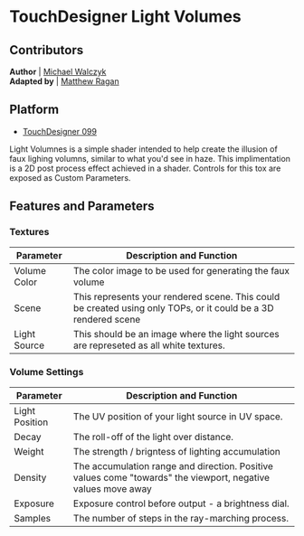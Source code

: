 # TouchDesigner Light Volumes

## Contributors 
**Author**  | [Michael Walczyk](http://www.michaelwalczyk.com)  
**Adapted by** |  [Matthew Ragan](https://matthewragan.com)

## Platform
* [TouchDesigner 099](https://www.derivative.ca/099/Downloads/)

Light Volumnes is a simple shader intended to help create the illusion of faux lighing volumns, similar to what you'd see in haze. This implimentation is a 2D post process effect achieved in a shader. Controls for this tox are exposed as Custom Parameters.

## Features and Parameters
### Textures
Parameter | Description and Function
---|---
Volume Color | The color image to be used for generating the faux volume
Scene | This represents your rendered scene. This could be created using only TOPs, or it could be a 3D rendered scene  
Light Source | This should be an image where the light sources are represeted as all white textures.
### Volume Settings
Parameter | Description and Function
---|---
Light Position | The UV position of your light source in UV space. 
Decay | The roll-off of the light over distance.
Weight | The strength / brigntess of lighting accumulation 
Density | The accumulation range and direction. Positive values come "towards" the viewport, negative values move away
Exposure | Exposure control before output - a brightness dial. 
Samples | The number of steps in the ray-marching process. 